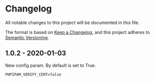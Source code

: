 # Changelog
All notable changes to this project will be documented in this file.

The format is based on [Keep a Changelog](https://keepachangelog.com/en/1.0.0/),
and this project adheres to [Semantic Versioning](https://semver.org/spec/v2.0.0.html).

## 1.0.2 - 2020-01-03
New config param. By default is set to True.
```
PHPIPAM_VERIFY_CERT=false
```


<!--## [1.0.0] - 2019-07-05-->
<!--### Added-->
<!--- Initial release-->
